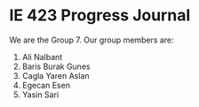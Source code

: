 # IE 423 Progress Journal

We are the Group 7. Our group members are:
1. Ali Nalbant
2. Baris Burak Gunes
3. Cagla Yaren Aslan
4. Egecan Esen
5. Yasin Sari


